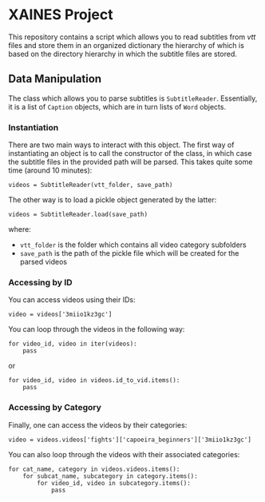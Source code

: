 # XAINES Project

This repository contains a script which allows you to read subtitles from *vtt* files and store them in an organized dictionary the hierarchy of which is based on the directory hierarchy in which the subtitle files are stored.

## Data Manipulation

The class which allows you to parse subtitles is `SubtitleReader`. Essentially, it is a list of `Caption` objects, which are in turn lists of `Word` objects.

### Instantiation

There are two main ways to interact with this object. The first way of instantiating an object is to call the constructor of the class, in which case the subtitle files in the provided path will be parsed. This takes quite some time (around 10 minutes):
    
    videos = SubtitleReader(vtt_folder, save_path)

The other way is to load a pickle object generated by the latter:

    videos = SubtitleReader.load(save_path)

where:
- `vtt_folder` is the folder which contains all video category subfolders
- `save_path` is the path of the pickle file which will be created for the parsed videos

### Accessing by ID

You can access videos using their IDs:

    video = videos['3miio1kz3gc']

You can loop through the videos in the following way:

    for video_id, video in iter(videos):
        pass

or

    for video_id, video in videos.id_to_vid.items():
        pass

### Accessing by Category

Finally, one can access the videos by their categories:

    video = videos.videos['fights']['capoeira_beginners']['3miio1kz3gc']

You can also loop through the videos with their associated categories:

    for cat_name, category in videos.videos.items():
        for subcat_name, subcategory in category.items():
            for video_id, video in subcategory.items():
                pass
